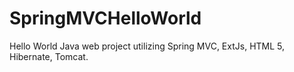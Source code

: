SpringMVCHelloWorld
===================

Hello World Java web project utilizing Spring MVC, ExtJs, HTML 5, Hibernate, Tomcat.
